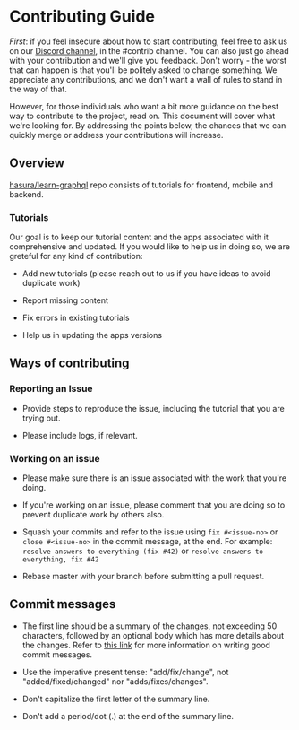 # Contributing Guide

*First*: if you feel insecure about how to start contributing, feel free to ask us on our [Discord channel](https://discordapp.com/invite/hasura), in the #contrib channel. You can also just go ahead with your contribution and we'll give you feedback. Don't worry - the worst that can happen is that you'll be politely asked to change something. We appreciate any contributions, and we don't want a wall of rules to stand in the way of that. 

However, for those individuals who want a bit more guidance on the best way to contribute to the project, read on. This document will cover what we're looking for. By addressing the points below, the chances that we
can quickly merge or address your contributions will increase.

## Overview

[hasura/learn-graphql](https://github.com/hasura/learn-graphql) repo consists of tutorials for frontend, mobile and backend.

### Tutorials

Our goal is to keep our tutorial content and the apps associated with it comprehensive and updated. If you would like to help us in doing so, we are greteful for any kind of contribution:

- Add new tutorials (please reach out to us if you have ideas to avoid duplicate work)

- Report missing content

- Fix errors in existing tutorials

- Help us in updating the apps versions

## Ways of contributing

### Reporting an Issue

- Provide steps to reproduce the issue, including the tutorial that you are trying out.

- Please include logs, if relevant.

### Working on an issue

- Please make sure there is an issue associated with the work that you're doing.

- If you're working on an issue, please comment that you are doing so to prevent duplicate work by others also.

- Squash your commits and refer to the issue using `fix #<issue-no>` or `close
  #<issue-no>` in the commit message, at the end.
  For example: `resolve answers to everything (fix #42)` or `resolve answers to everything, fix #42`

- Rebase master with your branch before submitting a pull request.

## Commit messages

- The first line should be a summary of the changes, not exceeding 50
  characters, followed by an optional body which has more details about the
  changes. Refer to [this link](https://github.com/erlang/otp/wiki/writing-good-commit-messages)
  for more information on writing good commit messages.

- Use the imperative present tense: "add/fix/change", not "added/fixed/changed" nor "adds/fixes/changes".

- Don't capitalize the first letter of the summary line.

- Don't add a period/dot (.) at the end of the summary line.
